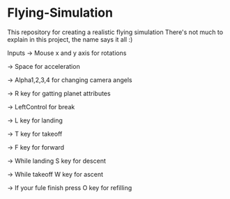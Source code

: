 # Flying-Simulation
This repository for creating a realistic flying simulation
There's not much to explain in this project, the name says it all :)

Inputs
-> Mouse x and y axis for rotations

-> Space for acceleration

-> Alpha1,2,3,4 for changing camera angels

-> R key for gatting planet attributes

-> LeftControl for break

-> L key for landing

-> T key for takeoff

-> F key for forward

-> While landing S key for descent

-> While takeoff W key for ascent

-> If your fule finish press O key for refilling
